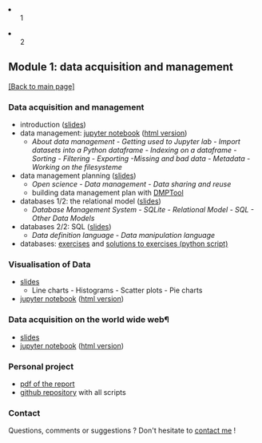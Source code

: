 <script>
    ul {
        list-style-type:  square;
}
</script>
<li>
    <ul> 1</ul><li><ul>2</ul></li></li>
        

## Module 1: data acquisition and management

[[Back to main page]](../index.md)

### Data acquisition and management
- introduction ([slides](pdf_lectures/Data_Acquisition_and_Management_1.pdf))
- data management: [jupyter notebook](nb_lectures/M1-D1-DM.ipynb) ([html version](nb_lectures/M1-D1-DM.html))
    - *About data management - Getting used to Jupyter lab - Import datasets into a Python dataframe - Indexing on a dataframe - Sorting - Filtering - Exporting -Missing and bad data - Metadata - Working on the filesysteme*
- data management planning ([slides](pdf_lectures/DataManagementPlanning.pdf))
    - *Open science - Data management - Data sharing and reuse*
    - building data management plan with [DMPTool](https://dmptool.org/)
- databases 1/2: the relational model ([slides](pdf_lectures/Databases_1-relmod.pdf))
    - *Database Management System - SQLite - Relational Model - SQL - Other Data Models*
- databases 2/2: SQL ([slides](pdf_lectures/Databases_2-sql.pdf))
    - *Data definition language - Data manipulation language*
- databases: [exercises](pdf_lectures/Databases_exercises.pdf) and [solutions to exercises (python script)](pdf_lectures/Databases_access-sql.py)

### Visualisation of Data
- [slides](pdf_lectures/Data_Acquisition_and_Management_2.pdf)
    - Line charts - Histograms - Scatter plots - Pie charts
- [jupyter notebook](nb_lectures/M1-D2-DV.ipynb) ([html version](nb_lectures/M1-D2-DV.html))

### Data acquisition on the world wide web¶
- [slides](pdf_lectures/Data_Acquisition_and_Management_3.pdf)
- [jupyter notebook](nb_lectures/M1-D3-WWW.ipynb) ([html version](nb_lectures/M1-D3-WWW.html))

### Personal project
- [pdf of the report](my_project/CAS-ADS-M1-Project_mzufferey.pdf)
- [github repository](https://github.com/marzuf/CAS_ADS/tree/master/CAS_2020_M1) with all scripts 

### Contact
Questions, comments or suggestions ? Don't hesitate to [contact me](mailto:zufferey.marie@bluewin.ch) !

<!--### Off-topic advertising
Last but most importantly, support the [GRAAL](http://graal-defenseanimale.org) !
-->

